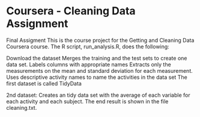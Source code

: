 # Coursera - Cleaning Data Assignment
Final Assigment
This is the course project for the Getting and Cleaning Data Coursera course. The R script, run_analysis.R, does the following:

Download the dataset
Merges the training and the test sets to create one data set.
Labels columns with appropriate names
Extracts only the measurements on the mean and standard deviation for each measurement.
Uses descriptive activity names to name the activities in the data set
The first dataset is called TidyData

2nd dataset:
Creates an tidy data set with the average of each variable for each activity and each subject.
The end result is shown in the file cleaning.txt.
